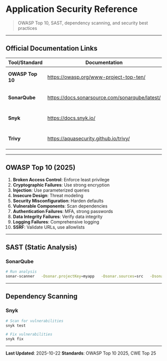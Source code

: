 # Application Security Reference

> OWASP Top 10, SAST, dependency scanning, and security best practices

---

## Official Documentation Links

| Tool/Standard | Documentation | Status |
|---------------|--------------|--------|
| **OWASP Top 10** | https://owasp.org/www-project-top-ten/ | ✅ Current (2025) |
| **SonarQube** | https://docs.sonarsource.com/sonarqube/latest/ | ✅ Current (2025) |
| **Snyk** | https://docs.snyk.io/ | ✅ Current (2025) |
| **Trivy** | https://aquasecurity.github.io/trivy/ | ✅ Current (2025) |

---

## OWASP Top 10 (2025)

1. **Broken Access Control**: Enforce least privilege
2. **Cryptographic Failures**: Use strong encryption
3. **Injection**: Use parameterized queries
4. **Insecure Design**: Threat modeling
5. **Security Misconfiguration**: Harden defaults
6. **Vulnerable Components**: Scan dependencies
7. **Authentication Failures**: MFA, strong passwords
8. **Data Integrity Failures**: Verify data integrity
9. **Logging Failures**: Comprehensive logging
10. **SSRF**: Validate URLs, use allowlists

---

## SAST (Static Analysis)

### SonarQube
```bash
# Run analysis
sonar-scanner   -Dsonar.projectKey=myapp   -Dsonar.sources=src   -Dsonar.host.url=http://localhost:9000   -Dsonar.token=mytoken
```

---

## Dependency Scanning

### Snyk
```bash
# Scan for vulnerabilities
snyk test

# Fix vulnerabilities
snyk fix
```

---

**Last Updated**: 2025-10-22
**Standards**: OWASP Top 10 2025, CWE Top 25
